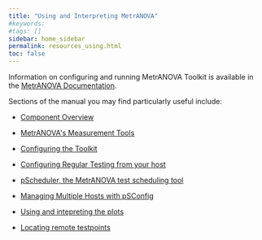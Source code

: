 ```yaml
---
title: "Using and Interpreting MetrANOVA"
#keywords: 
#tags: []
sidebar: home_sidebar
permalink: resources_using.html
toc: false
---
```


Information on configuring and running MetrANOVA Toolkit is available
in the [MetrANOVA Documentation](http://docs.metranova.org/).

Sections of the manual you may find particularly useful include:

 * [Component Overview](http://docs.metranova.org/intro_about.html)

 * [MetrANOVA's Measurement Tools](http://docs.metranova.org/intro_about.html#tools)

 * [Configuring the Toolkit](http://docs.metranova.org/manage_admin_info.html)

 * [Configuring Regular Testing from your host](http://docs.metranova.org/manage_regular_tests.html)

 * [pScheduler, the MetrANOVA test scheduling tool](http://docs.metranova.org/pscheduler_intro.html)

 * [Managing Multiple Hosts with pSConfig](http://docs.metranova.org/psconfig_intro.html)

 * [Using and intepreting the plots](http://docs.metranova.org/using_graphs.html)

 * [Locating remote testpoints](http://docs.metranova.org/manage_locating_hosts.html)
